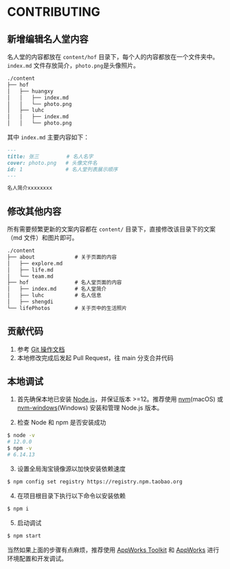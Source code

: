 # CONTRIBUTING

## 新增编辑名人堂内容

名人堂的内容都放在 `content/hof` 目录下，每个人的内容都放在一个文件夹中。`index.md` 文件存放简介，`photo.png`是头像照片。

```markdown
./content
├── hof
│   ├── huangxy
│   │   ├── index.md
│   │   └── photo.png
│   ├── luhc
│   │   ├── index.md
│   │   └── photo.png
```

其中 `index.md` 主要内容如下：

```markdown
---
title: 张三         # 名人名字
cover: photo.png   # 头像文件名
id: 1              # 名人堂列表展示顺序
---

名人简介xxxxxxxx
```

## 修改其他内容

所有需要频繁更新的文案内容都在 `content/` 目录下，直接修改该目录下的文案（md 文件）和图片即可。

```markdown
./content
├── about             # 关于页面的内容
│   ├── explore.md
│   ├── life.md
│   └── team.md
├── hof               # 名人堂页面的内容
│   ├── index.md      # 名人堂简介
│   ├── luhc          # 名人信息
│   ├── shengdi
└── lifePhotos        # 关于页中的生活照片
```

## 贡献代码

1. 参考 [Git 操作文档](https://github.com/CXXT-Projects/traffic-lights#contributing)
2. 本地修改完成后发起 Pull Request，往 main 分支合并代码

## 本地调试

1. 首先确保本地已安装 [Node.js](https://nodejs.org/en/)，并保证版本 >=12。推荐使用 [nvm](https://github.com/nvm-sh/nvm)(macOS) 或 [nvm-windows](https://github.com/coreybutler/nvm-windows)(Windows) 安装和管理 Node.js 版本。

2. 检查 Node 和 npm 是否安装成功

```bash
$ node -v
# 12.0.0
$ npm -v
# 6.14.13
```

3. 设置全局淘宝镜像源以加快安装依赖速度

```bash
$ npm config set registry https://registry.npm.taobao.org
```

4. 在项目根目录下执行以下命令以安装依赖

```bash
$ npm i
```

5. 启动调试

```bash
$ npm start
```

当然如果上面的步骤有点麻烦，推荐使用 [AppWorks Toolkit](https://appworks.site/#toolkit) 和 [AppWorks](https://appworks.site/#suite) 进行环境配置和开发调试。
